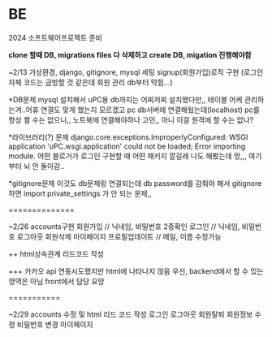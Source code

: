 # BE
2024 소프트웨어프로젝트 준비

**clone 할때 DB, migrations files 다 삭제하고 create DB, migation 진행해야함**

~2/13
가상환경, django, gitignore, mysql 세팅
signup(회원가입)로직 구현 (로그인 자체 코드는 금방할 것 같은데 회원 관리 db부터 막힘...)

*DB문제
mysql 설치해서 uPC용 db까지는 어찌저찌 설치했다만,, 테이블 어케 관리하는겨..어휴
연결도 맞게 했는지 모르겠고
pc db서버에 연결해뒀는데(localhost) pc를 항상 켤 수는 없으니,, 노트북에 연결해야하나 고민,,
아니 이걸 원격에 할 수는 없나?

*라이브러리(?) 문제
django.core.exceptions.ImproperlyConfigured: WSGI application 'uPC.wsgi.application' could not be loaded; Error importing module.
어떤 블로거가 로그인 구현할 때 어떤 패키지 깔길래 나도 해봤는데 망,,, 여기부터 뇌 안 돌아감..

*gitignore문제
이것도 db문제랑 연결되는데 db password를 감춰야 해서 gitignore 하면 import private_settings 가 안 되는 문제,,

==============

~2/26
accounts구현
회원가입 // 닉네임, 비밀번호 2중확인
로그인 // 닉네임, 비밀번호
로그아웃
회원삭제
마이페이지
프로필업데이트 // 메일, 이름 수정가능

++ html상속관계 리드코드 작성

+++ 카카오 api 연동시도했지만 html에 나타나지 않음
우선, backend에서 할 수 있는 영역은 아님
front에서 담당 요망


===========

~2/29
accounts 수정 및 html 리드 코드 작성
로그인
로그아웃
회원탈퇴
회원정보 수정
비밀번호 변경
마이페이지
